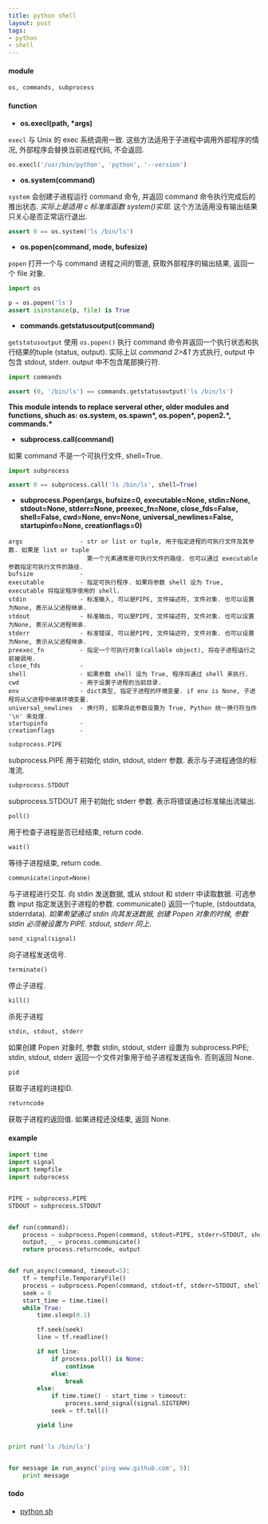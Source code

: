 ```yaml
---
title: python shell
layout: post
tags:
- python
- shell
---
```


#### module

~~~ python
os, commands, subprocess
~~~

#### function

* **os.execl(path, \*args)**

`execl` 与 Unix 的 exec 系统调用一致. 这些方法适用于子进程中调用外部程序的情况, 外部程序会替换当前进程代码, 不会返回.

~~~ python
os.execl('/usr/bin/python', 'python', '--version')
~~~

* **os.system(command)**

`system` 会创建子进程运行 command 命令, 并返回 command 命令执行完成后的推出状态. *实际上是适用 c 标准库函数 system()实现*. 这个方法适用没有输出结果只关心是否正常运行退出.

~~~ python
assert 0 == os.system('ls /bin/ls')
~~~

* **os.popen(command, mode, bufesize)**

`popen` 打开一个与 command 进程之间的管道, 获取外部程序的输出结果, 返回一个 file 对象.

~~~ python
import os

p = os.popen('ls')
assert isinstance(p, file) is True
~~~

* **commands.getstatusoutput(command)**

`getstatusoutput` 使用 `os.popen()` 执行 command 命令并返回一个执行状态和执行结果的tuple (status, output). 实际上以 *command 2>&1* 方式执行, output 中包含 stdout, stderr. output 中不包含尾部换行符.

~~~ python
import commands

assert (0, '/bin/ls') == commands.getstatusoutput('ls /bin/ls')
~~~

**This module intends to replace serveral other, older modules and functions, shuch as: os.system, os.spawn\*, os.popen\*, popen2.\*, commands.\***

* **subprocess.call(command)**

如果 command 不是一个可执行文件, shell=True.

~~~ python
import subprocess

assert 0 == subprocess.call('ls /bin/ls', shell=True)
~~~

* **subprocess.Popen(args, bufsize=0, executable=None, stdin=None, stdout=None, stderr=None,
 preexec_fn=None, close_fds=False, shell=False, cwd=None, env=None, universal_newlines=False,
 startupinfo=None, creationflags=0)**

~~~ nohighlight
args                - str or list or tuple, 用于指定进程的可执行文件及其参数. 如果是 list or tuple
                      第一个元素通常是可执行文件的路径. 也可以通过 executable 参数指定可执行文件的路径.
bufsize             -
executable          - 指定可执行程序. 如果将参数 shell 设为 True, executable 将指定程序使用的 shell.
stdin               - 标准输入, 可以是PIPE, 文件描述符, 文件对象. 也可以设置为None, 表示从父进程继承.
stdout              - 标准输出, 可以是PIPE, 文件描述符, 文件对象. 也可以设置为None, 表示从父进程继承.
stderr              - 标准错误, 可以是PIPE, 文件描述符, 文件对象. 也可以设置为None, 表示从父进程继承.
preexec_fn          - 指定一个可执行对象(callable object), 将在子进程运行之前被调用.
close_fds           -
shell               - 如果参数 shell 设为 True, 程序将通过 shell 来执行.
cwd                 - 用于设置子进程的当前目录.
env                 - dict类型, 指定子进程的环境变量. if env is None, 子进程将从父进程中继承环境变量.
universal_newlines  - 换行符, 如果将此参数设置为 True, Python 统一换行符当作 '\n' 来处理.
startupinfo         -
creationflags       -
~~~

`subprocess.PIPE`

subprocess.PIPE 用于初始化 stdin, stdout, stderr 参数. 表示与子进程通信的标准流.

`subprocess.STDOUT`

subprocess.STDOUT 用于初始化 stderr 参数. 表示将错误通过标准输出流输出.

`poll()`

用于检查子进程是否已经结束, return code.

`wait()`

等待子进程结束, return code.

`communicate(input=None)`

与子进程进行交互. 向 stdin 发送数据, 或从 stdout 和 stderr 中读取数据. 可选参数 input 指定发送到子进程的参数. communicate() 返回一个tuple, (stdoutdata, stderrdata). *如果希望通过 stdin 向其发送数据, 创建 Popen 对象的时候, 参数 stdin 必须被设置为 PIPE. stdout, stderr 同上*.

`send_signal(signal)`

向子进程发送信号.

`terminate()`

停止子进程.

`kill()`

杀死子进程

`stdin, stdout, stderr`

如果创建 Popen 对象时, 参数 stdin, stdout, stderr 设置为 subprocess.PIPE; stdin, stdout, stderr 返回一个文件对象用于给子进程发送指令. 否则返回 None.

`pid`

获取子进程的进程ID.

`returncode`

获取子进程的返回值. 如果进程还没结束, 返回 None.

#### example

~~~ python
import time
import signal
import tempfile
import subprocess


PIPE = subprocess.PIPE
STDOUT = subprocess.STDOUT


def run(command):
    process = subprocess.Popen(command, stdout=PIPE, stderr=STDOUT, shell=True)
    output, _ = process.communicate()
    return process.returncode, output


def run_async(command, timeout=5):
    tf = tempfile.TemporaryFile()
    process = subprocess.Popen(command, stdout=tf, stderr=STDOUT, shell=True)
    seek = 0
    start_time = time.time()
    while True:
        time.sleep(0.1)

        tf.seek(seek)
        line = tf.readline()

        if not line:
            if process.poll() is None:
                continue
            else:
                break
        else:
            if time.time() - start_time > timeout:
                process.send_signal(signal.SIGTERM)
            seek = tf.tell()

        yield line


print run('ls /bin/ls')


for message in run_async('ping www.github.com', 5):
    print message
~~~

#### todo

* [python sh](https://github.com/amoffat/sh)
